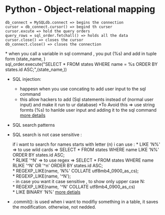 <h1> Python - Object-relational mapping </h1>

	db_connect = MySQLdb.connect => begins the connection
	cursor = db_connect.cursor() => begind th curser
	cursor.excute => hold the query orders
	query_rows = sql_order.fetchall() => holds all the data 
	cursor.close() => closes the cursor
	db_connect.close() => closes the connection
<h>
* when you call a variable in sql command , you put (%s) and add in tuple form (state_name, ) <br>
	sql_order.execute("SELECT * FROM states WHERE name = %s ORDER BY states.id ASC;",(state_name,))

* SQL injection:
	- happesn when you use concating to add user input to the sql command
	- this  allow hackers to add (Sql statements instead of (normal user input) and make it run to ur database)
	*To Avoid this => use string formts (%s) to hanlde user input and adding it to the sql command
	[more details](https://www.w3schools.com/sql/sql_injection.asp)
* SQL search patterns
* SQL search is not case sensitive :

	if i want to search for names starts with letter (n)
	i can use :
		* LIKE 'N%' => to  use wild cards => SELECT * FROM states WHERE name LIKE 'N%' ORDER BY states.id ASC; <br>
		* RLIKE '^N' => to use regex => SELECT * FROM states WHERE name RLIKE '^N' OR '^n' ORDER BY states.id ASC; <br>
		* REGEXP_LIKE(name, 'N%' COLLATE utf8mb4_0900_as_cs); <br>
		* REGEXP_LIKE(name, '^N'); <br>
		- in case you want it case sensitive , to show only upper case N: <br>
				* REGEXP_LIKE(name, '^N' COLLATE utf8mb4_0900_as_cs) <br>
				* LIKE BINARY 'N%'
		[more detials](https://dev.mysql.com/doc/mysql-tutorial-excerpt/8.3/en/pattern-matching.html)
		
		
* .commit():
	is used when i want to modifiy something in a table, it saves the modification.
	otherwise, not nedded.

	
